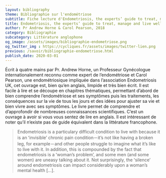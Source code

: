 ```yaml
---
layout: bibliography
theme: Bibliographie sur l'endométriose
subtitle: Fiche lecture d'Endometriosis, the experts’ guide to treat, manage and live well with your symptoms de Andrew Horne et Carol Pearson
title: Endometriosis, the experts’ guide to treat, manage and live well with your symptoms
author: Pr Andrew Horne & Carol Pearson, 2018
category: Bibliographie
subcategory: Littérature anglophone
og_image: /assets/images/bibliographie-endometriose.png
og_twitter_img : https://cycliques.fr/assets/images/twitter-lien.png
previous: /savoir/bibliographie-endometriose.html
publish_date: 2020-03-01
---
```

Écrit à quatre mains par Pr. Andrew Horne, un Professeur Gynécologue internationalement reconnu comme expert de l’endométriose et Carol Pearson, une endométriosique impliquée dans l’association Endometriosis UK, cet ouvrage est, bien qu’en anglais, limpide et très bien écrit. Il est facile à lire et se découpe en chapitres thématiques, permettant d’abord de bien comprendre l’endométriose et ses symptômes puis les traitements, les conséquences sur la vie de tous les jours et des idées pour ajuster sa vie et bien vivre avec ses symptômes. Le livre permet de comprendre et d’approfondir de nombreuses connaissances scientifiques. C’est un ouvrage à avoir si vous vous sentez de lire en anglais. Il est intéressant de noter qu’il n’existe pas de guide équivalent dans la littérature francophone.

>Endometriosis is a particulary difficult condition to live with because it is an ʻinvisibleʼ chronic pain condition－it’s not like having a broken leg, for example－and other people struggle to imagine what it’s like to live with it. In addition, this is compounded by the fact that endometriosis is a ʻwoman’s problemʼ, and some men (and some women) are uneasy talking about it. Not surprisingly, the ʻsilenceʼ around endometriosis can impact considerably upon a woman’s mental health […].